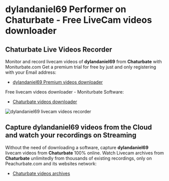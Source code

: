 # dylandaniel69 Performer on Chaturbate - Free LiveCam videos downloader

## Chaturbate Live Videos Recorder

Monitor and record livecam videos of **dylandaniel69** from **Chaturbate** with Moniturbate.com
Get a premium trial for free by just and only registering with your Email address:
* [dylandaniel69 Premium videos downloader](https://moniturbate.com/request-demo-licence-key.html)

Free livecam videos downloader - Moniturbate Software:
* [Chaturbate videos downloader](https://moniturbate.com/moniturbate-download-software.html)

![dylandaniel69 livecam videos recorder](https://peachurnet.com/templates/moniturbate-software.png)


## Capture dylandaniel69 videos from the Cloud and watch your recordings on Streaming

Without the need of downloading a software, capture **dylandaniel69** livecam videos from **Chaturbate** 100% online.
Watch Livecam archives from **Chaturbate** unlimitedly from thousands of existing recordings, only on Peachurbate.com and its websites network:
* [Chaturbate videos archives](https://peachurnet.com/)